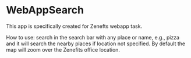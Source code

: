 # WebAppSearch
This app is specifically created for Zenefts webapp task.

How to use:
search in the search bar with any place or name, e.g., pizza and it will search the nearby places if location not specified. By default the map will zoom over the Zenefits office location.
